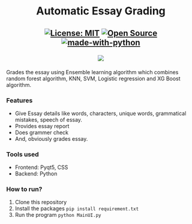 <h1 align="center">Automatic Essay Grading</h1>

<h2 align="center">
  
  [![License: MIT](https://img.shields.io/badge/License-MIT-yellow.svg)](https://opensource.org/licenses/MIT)
  [![Open Source](https://badges.frapsoft.com/os/v1/open-source.svg?v=103)](https://opensource.org/)
  [![made-with-python](https://img.shields.io/badge/Made%20with-Python-1f425f.svg)](https://www.python.org/)<br>

  <img src="https://github.com/rishav-karanjit/Automatic-Essay-Grading/blob/main/Doc/Images/Essay.gif"></img>
  
</h2>

Grades the essay using Ensemble learning algorithm which combines random forest algorithm, KNN, SVM, Logistic regression and XG Boost algorithm.
### Features

- Give Essay details like words, characters, unique words, grammatical mistakes, speech of essay.
- Provides essay report
- Does grammer check
- And, obviously grades essay.

### Tools used

- Frontend: Pyqt5, CSS
- Backend: Python

### How to run?

1. Clone this repository
2. Install the packages ```pip install requirement.txt```
3. Run the program ```python MainUI.py```


